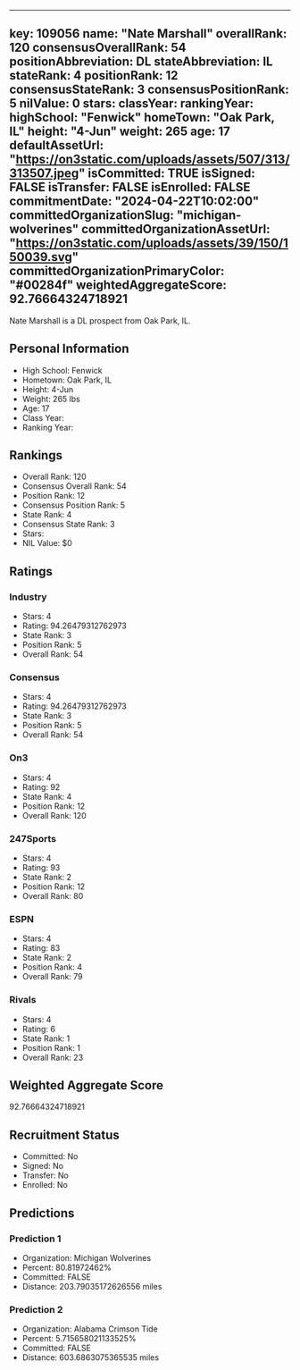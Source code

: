 ---
  key: 109056
  name: "Nate Marshall"
  overallRank: 120
  consensusOverallRank: 54
  positionAbbreviation: DL
  stateAbbreviation: IL
  stateRank: 4
  positionRank: 12
  consensusStateRank: 3
  consensusPositionRank: 5
  nilValue: 0
  stars: 
  classYear: 
  rankingYear: 
  highSchool: "Fenwick"
  homeTown: "Oak Park, IL"
  height: "4-Jun"
  weight: 265
  age: 17
  defaultAssetUrl: "https://on3static.com/uploads/assets/507/313/313507.jpeg"
  isCommitted: TRUE
  isSigned: FALSE
  isTransfer: FALSE
  isEnrolled: FALSE
  commitmentDate: "2024-04-22T10:02:00"
  committedOrganizationSlug: "michigan-wolverines"
  committedOrganizationAssetUrl: "https://on3static.com/uploads/assets/39/150/150039.svg"
  committedOrganizationPrimaryColor: "#00284f"
  weightedAggregateScore: 92.76664324718921
  ---
  
  Nate Marshall is a DL prospect from Oak Park, IL.
  
  ## Personal Information
  - High School: Fenwick
  - Hometown: Oak Park, IL
  - Height: 4-Jun
  - Weight: 265 lbs
  - Age: 17
  - Class Year: 
  - Ranking Year: 
  
  ## Rankings
  - Overall Rank: 120
  - Consensus Overall Rank: 54
  - Position Rank: 12
  - Consensus Position Rank: 5
  - State Rank: 4
  - Consensus State Rank: 3
  - Stars: 
  - NIL Value: $0
  
  ## Ratings
  
  ### Industry
  - Stars: 4
  - Rating: 94.26479312762973
  - State Rank: 3
  - Position Rank: 5
  - Overall Rank: 54
  
  ### Consensus
  - Stars: 4
  - Rating: 94.26479312762973
  - State Rank: 3
  - Position Rank: 5
  - Overall Rank: 54
  
  ### On3
  - Stars: 4
  - Rating: 92
  - State Rank: 4
  - Position Rank: 12
  - Overall Rank: 120
  
  ### 247Sports
  - Stars: 4
  - Rating: 93
  - State Rank: 2
  - Position Rank: 12
  - Overall Rank: 80
  
  ### ESPN
  - Stars: 4
  - Rating: 83
  - State Rank: 2
  - Position Rank: 4
  - Overall Rank: 79
  
  ### Rivals
  - Stars: 4
  - Rating: 6
  - State Rank: 1
  - Position Rank: 1
  - Overall Rank: 23
  
  ## Weighted Aggregate Score
  92.76664324718921
  
  ## Recruitment Status
  - Committed: No
  - Signed: No
  - Transfer: No
  - Enrolled: No
  
  
  
  ## Predictions
  
  ### Prediction 1
  - Organization: Michigan Wolverines
  - Percent: 80.81972462%
  - Committed: FALSE
  - Distance: 203.79035172626556 miles
  
  ### Prediction 2
  - Organization: Alabama Crimson Tide
  - Percent: 5.715658021133525%
  - Committed: FALSE
  - Distance: 603.6863075365535 miles
  